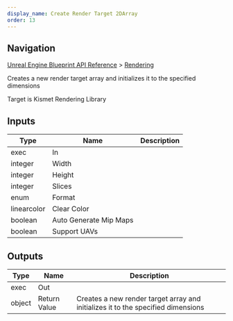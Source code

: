 ```yaml
---
display_name: Create Render Target 2DArray
order: 13
---
```

## Navigation

[Unreal Engine Blueprint API Reference](https://dev.epicgames.com/documentation/en-us/unreal-engine/BlueprintAPI) > [Rendering](https://dev.epicgames.com/documentation/en-us/unreal-engine/BlueprintAPI/Rendering)

Creates a new render target array and initializes it to the specified dimensions

Target is Kismet Rendering Library

## Inputs

| Type | Name | Description |
| --- | --- | --- |
| exec | In |  |
| integer | Width |  |
| integer | Height |  |
| integer | Slices |  |
| enum | Format |  |
| linearcolor | Clear Color |  |
| boolean | Auto Generate Mip Maps |  |
| boolean | Support UAVs |  |

## Outputs

| Type | Name | Description |
| --- | --- | --- |
| exec | Out |  |
| object | Return Value | Creates a new render target array and initializes it to the specified dimensions |
